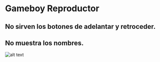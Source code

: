 # Gameboy Reproductor
## No sirven los botones de adelantar y retroceder.
## No muestra los nombres.
![alt text](https://github.com/jcalzateb/GameboyRepro/blob/master/imgRead/Sin%20t%C3%ADtulo-3.jpg "Logo Title Text 1")
